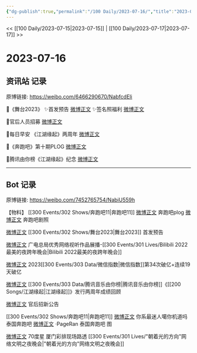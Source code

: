 ```yaml
---
{"dg-publish":true,"permalink":"/100 Daily/2023-07-16/","title":"2023-07-16","created":"2023-07-21T14:45:57.560+08:00","updated":"2023-08-13T18:14:05.335+08:00"}
---
```



<< [[100 Daily/2023-07-15\|2023-07-15]] | [[100 Daily/2023-07-17\|2023-07-17]] >>

# 2023-07-16

## 资讯站 记录

原博链接: https://weibo.com/6466290670/NabfcdEli

🌟《舞台2023》
✨首发预告 [微博正文](https://weibo.com/6466290670/4924125099853312)
✨签名照福利 [微博正文](https://weibo.com/6466290670/4924125837263880)

🌟官后人员招募 [微博正文](https://weibo.com/6466290670/4924166862279017)

🌟每日早安
《江湖缘起》两周年 [微博正文](https://weibo.com/6466290670/4924048343040212)

🌟《奔跑吧》第十期PLOG [微博正文](https://weibo.com/6466290670/4924238169642452)

🌟腾讯由你榜《江湖缘起》纪念 [微博正文](https://weibo.com/6466290670/4924098070970604)

---
## Bot 记录

原博链接: https://weibo.com/7452765754/NabiU559h

【物料】
[[300 Events/302 Shows/奔跑吧11\|奔跑吧11]]
[微博正文](http://weibo.com/7478855230/NaarBzBR5) 奔跑吧plog
[微博正文](http://weibo.com/1851794557/Na5Cg2dzj) 奔跑吧剧照

[微博正文](http://weibo.com/7837775023/Na6XD99it) [[300 Events/302 Shows/舞台2023\|舞台2023]] 首发预告

[微博正文](http://weibo.com/7408066931/Na7lauFCG) 广电总局优秀网络视听作品展播-[[300 Events/301 Lives/Bilibili 2022最美的夜跨年晚会\|Bilibili 2022最美的夜跨年晚会]]

[微博正文](http://weibo.com/5637413637/Na4l1b6cc) 2023[[300 Events/303 Data/微信指数\|微信指数]]第34次破亿+连续19天破亿

[微博正文](http://weibo.com/6733257358/Na6w7x3GN) [[300 Events/303 Data/腾讯音乐由你榜\|腾讯音乐由你榜]]《[[200 Songs/江湖缘起\|江湖缘起]]》发行两周年成绩回顾

[微博正文](http://weibo.com/5248300719/Na8ljpWVp) 官后招新公告

[[300 Events/302 Shows/奔跑吧11\|奔跑吧11]]
[微博正文](http://weibo.com/7724525486/NaakI5CDC) 你系最迷人噶你机道吗 泰国奔跑吧
[微博正文](http://weibo.com/7633014126/Nab6NejmK) ·PageRan 泰国奔跑吧 图

[微博正文](http://weibo.com/7563668648/Nab8tjuux) 70度星 厦门彩排现场路透 [[300 Events/301 Lives/"朝着光的方向"网络文明之夜晚会\|"朝着光的方向"网络文明之夜晚会]]
